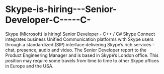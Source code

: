 Skype-is-hiring---Senior-Developer-C-----C-
===========================================

Skype (Microsoft) is hiring! Senior Developer - C++ / C# Skype Connect integrates business Unified Communication platforms with Skype users through a standardized (SIP) interface delivering Skype’s rich services - chat, presence, audio and video.  The Senior Developer report to the Product Engineering Manager and is based in Skype’s London office. This position may require some travels from time to time to other Skype offices in Europe and the USA.